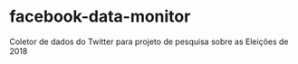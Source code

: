 # facebook-data-monitor
Coletor de dados do Twitter para projeto de pesquisa sobre as Eleições de 2018

